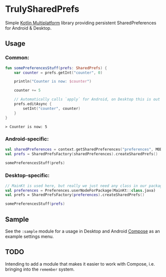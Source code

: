 # TrulySharedPrefs
Simple [Kotlin Multiplatform](https://www.jetbrains.com/kotlin-multiplatform/) library providing persistent SharedPreferences for Android & Desktop.

## Usage

### Common:
```kotlin
fun somePreferencesStuff(prefs: SharedPrefs) {
    var counter = prefs.getInt("counter", 0)

    println("Counter is now: $counter")

    counter += 5

    // Automatically calls `apply` for Android, on Desktop this is out of our control mostly.
    prefs.editAsync {
        setInt("counter", counter)
    }
}
```

```
> Counter is now: 5
```

### Android-specific:
```kotlin
val sharedPreferences = context.getSharedPreferences("preferences", MODE_PRIVATE)
val prefs = SharedPrefsFactory(sharedPreferences).createSharedPrefs()

somePreferencesStuff(prefs)
```

### Desktop-specific:
```kotlin
// MainKt is used here, but really we just need any class in our package for a node.
val preferences = Preferences.userNodeForPackage(MainKt::class.java)
val prefs = SharedPrefsFactory(preferences).createSharedPrefs()

somePreferencesStuff(prefs)
```

## Sample
See the `:sample` module for a usage in Desktop and Android [Compose](https://www.jetbrains.com/lp/compose-multiplatform/) as an example
settings menu.

## TODO
Intending to add a module that makes it easier to work with Compose, i.e. bringing into the
`remember` system.